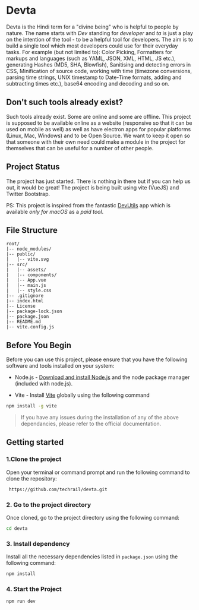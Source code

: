 # Devta

Devta is the Hindi term for a "divine being" who is helpful to people by nature. The name starts with _Dev_ standing for _developer_ and _ta_ is just a play on the intention of the tool - to be a helpful tool for developers. The aim is to build a single tool which most developers could use for their everyday tasks. For example (but not limited to): Color Picking, Formatters for markups and languages (such as YAML, JSON, XML, HTML, JS etc.), generating Hashes (MD5, SHA, Blowfish), Sanitising and detecting errors in CSS, Minification of source code, working with time (timezone conversions, parsing time strings, UNIX timestamp to Date-Time formats, adding and subtracting times etc.), base64 encoding and decoding and so on.

## Don't such tools already exist?

Such tools already exist. Some are online and some are offline. This project is supposed to be available online as a website (responsive so that it can be used on mobile as well) as well as have electron apps for popular platforms (Linux, Mac, Windows) and to be Open Source. We want to keep it open so that someone with their own need could make a module in the project for themselves that can be useful for a number of other people.

## Project Status

The project has just started. There is nothing in there but if you can help us out, it would be great! The project is being built using vite (VueJS) and Twitter Bootstrap.

PS: This project is inspired from the fantastic [DevUtils](https://devutils.com/) app which is available _only for macOS_ as a _paid tool_.

## File Structure

```
root/
|-- node_modules/
|-- public/
|   |-- vite.svg
|-- src/
|   |-- assets/
|   |-- components/
|   |-- App.vue
|   |-- main.js
|   |-- style.css
|-- .gitignore
|-- index.html
|-- License
|-- package-lock.json
|-- package.json
|-- README.md
|-- vite.config.js
```

## Before You Begin

Before you can use this project, please ensure that you have the following software and tools installed on your system:

- Node.js - [Download and install Node.js](https://nodejs.org/en/download) and the node package manager (included with node.js).

- Vite - Install [Vite](https://vitejs.dev/guide/) globally using the following command

```bash
npm install -g vite
```

> If you have any issues during the installation of any of the above dependancies, please refer to the official documentation.

## Getting started

### 1.Clone the project

Open your terminal or command prompt and run the following command to clone the repository:

```bash
 https://github.com/techrail/devta.git
```

### 2. Go to the project directory

Once cloned, go to the project directory using the following command:

```bash
cd devta
```

### 3. Install dependency

Install all the necessary dependencies listed in `package.json` using the following command:

```bash
npm install
```

### 4. Start the Project

```bash
npm run dev
```
